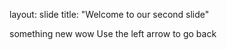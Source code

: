 
layout: slide
title: "Welcome to our second slide"

something new wow
Use the left arrow to go back 

